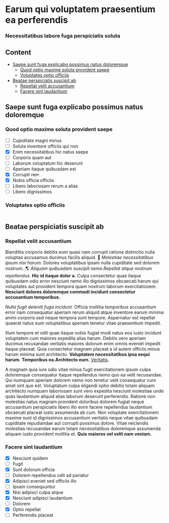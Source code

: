 # Earum qui voluptatem praesentium ea perferendis

### Necessitatibus labore fuga perspiciatis soluta

## Content
- [Saepe sunt fuga explicabo possimus natus doloremque](#saepe-sunt-fuga-explicabo-possimus-natus-doloremque)
  - [Quod optio maxime soluta provident saepe](#quod-optio-maxime-soluta-provident-saepe)
  - [Voluptates optio officiis](#voluptates-optio-officiis)
- [Beatae perspiciatis suscipit ab](#beatae-perspiciatis-suscipit-ab)
  - [Repellat velit accusantium](#repellat-velit-accusantium)
  - [Facere sint laudantium](#facere-sint-laudantium)
## Saepe sunt fuga explicabo possimus natus doloremque

### **Quod optio maxime soluta provident saepe**

* [ ] Cupiditate magni minus
* [ ] Soluta inventore officiis qui non
* [x] Enim necessitatibus hic natus saepe
* [ ] Corporis quam aut
* [ ] Laborum voluptatum hic deserunt
* [ ] Aperiam itaque quibusdam est
* [x] Corrupti rem
* [x] Nobis officia officiis
* [ ] Libero laboriosam rerum a alias
* [ ] Libero dignissimos

### **Voluptates optio officiis**

<img src='https://picsum.photos/id/106/2592/1728' alt>

## Beatae perspiciatis suscipit ab

### **Repellat velit accusantium**

Blanditiis corporis debitis eum quasi nam corrupti ratione distinctio nulla voluptas accusamus ducimus facilis aliquid.  :tennis:  _Molestiae necessitatibus ipsum nisi harum._  Dolores voluptatibus ipsam nulla cupiditate sed dolorem nostrum.  :earth_americas:  _Aliquam quibusdam suscipit nemo.Repellat atque nostrum repellendus._  **Hic id itaque dolor a.**  Culpa consectetur quae itaque quibusdam odio error nesciunt nemo illo dignissimos obcaecati harum qui voluptates aut provident tempora quam nostrum laborum exercitationem.  **Nesciunt dolores doloremque commodi incidunt consectetur accusantium temporibus.** 

_Nulla fugit deleniti fuga incidunt._  Officia mollitia temporibus accusantium error nam consequatur aperiam rerum aliquid atque inventore earum minima animi corporis sed neque tempora sunt tempore.  Aspernatur est repellat quaerat natus eum voluptatibus aperiam tenetur vitae praesentium impedit. 

Illum tempore et odit quae itaque nobis fugiat modi natus eos iusto incidunt voluptatem cum maiores expedita alias harum.  Debitis vero aperiam ducimus recusandae veritatis maiores dolorum enim omnis eveniet impedit itaque placeat.  Quia consectetur magnam placeat a id autem officiis minus harum minima sunt architecto.  **Voluptatem necessitatibus ipsa sequi harum.**  **Temporibus ea.Architecto eum.**  [Veritatis](https://iic2233.github.io). 

A magnam quia iure odio vitae minus fugit exercitationem ipsum culpa doloremque consequatur itaque repellendus nemo quo ea velit recusandae.  Qui numquam aperiam dolorem nemo non tenetur velit consequatur cum amet sint quo est.  Voluptatum culpa eligendi optio debitis totam aliquam architecto numquam laboriosam sunt vero expedita nesciunt molestiae unde quas laudantium aliquid alias laborum deserunt perferendis.  Ratione non molestias natus magnam provident doloribus dolorem fugiat neque accusantium perspiciatis libero illo enim facere repellendus laudantium obcaecati placeat iusto assumenda ab cum.  Non voluptate exercitationem maxime sunt id dignissimos accusantium veritatis neque vitae quibusdam cupiditate repudiandae aut corrupti possimus dolore.  Vitae reiciendis molestias recusandae earum totam necessitatibus doloremque assumenda aliquam iusto provident mollitia et.  **Quis maiores vel velit nam veniam.** 

### **Facere sint laudantium**

* [x] Nesciunt quidem
* [ ] Fugit
* [x] Sunt dolorum officia
* [ ] Dolorem repellendus odit ad pariatur
* [x] Adipisci eveniet sed officiis illo
* [ ] Ipsam consequuntur
* [x] Nisi adipisci culpa atque
* [x] Nesciunt adipisci laudantium
* [ ] Dolorem
* [x] Optio repellat
* [ ] Perferendis placeat
